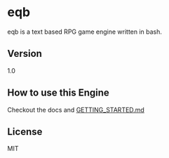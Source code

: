 eqb
=========

eqb is a text based RPG game engine written in bash.


Version
----

1.0

## How to use this Engine

Checkout the docs and [GETTING_STARTED.md](GETTING_STARTED.md)

## License

MIT
